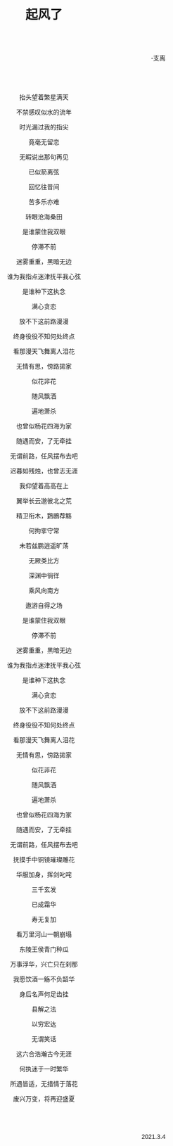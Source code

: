 <div style='background: url(background.jpg); background-size: contain; width: 90%; position: absolute'>
<div style="margin: 10%; font-family: sans-serif">
<h1 style="text-align: center">起风了</h1><div style="text-align: right; margin: 10%">-支离</div>
<div style="text-align: center">
抬头望着繁星满天

不禁感叹似水的流年

时光漏过我的指尖

竟毫无留恋

无暇说出那句再见

已似箭离弦

回忆往昔间

苦多乐亦难

转眼沧海桑田

是谁蒙住我双眼

停滞不前

迷雾重重，黑暗无边

谁为我指点迷津抚平我心弦

是谁种下这执念

满心贪恋

放不下这前路漫漫

终身役役不知何处终点

看那漫天飞舞离人泪花

无情有思，傍路拋家

似花非花

随风飘洒

遍地萧杀

也曾似杨花四海为家

随遇而安，了无牵挂

无谓前路，任风摆布去吧

迟暮如残烛，也曾志无涯

我仰望着高高在上

翼举长云邈彼北之荒

精卫衔木，鶢鶋荐觞

何拘挛守常

未若兹鹏逍遥旷荡

无厥类比方

深渊中徜徉

乘风向南方

遨游自得之场

是谁蒙住我双眼

停滞不前

迷雾重重，黑暗无边

谁为我指点迷津抚平我心弦

是谁种下这执念

满心贪恋

放不下这前路漫漫

终身役役不知何处终点

看那漫天飞舞离人泪花

无情有思，傍路拋家

似花非花

随风飘洒

遍地萧杀

也曾似杨花四海为家

随遇而安，了无牵挂

无谓前路，任风摆布去吧

抚摸手中铜镜璀璨雕花

华服加身，挥剑叱咤

三千玄发

已成霜华

寿无复加

看万里河山一朝崩塌

东陵王侯青门种瓜

万事浮华，兴亡只在刹那

我愿饮酒一觞不负韶华

身后名声何足齿挂

县解之法

以穷宏达

无谓笑话

这六合浩瀚古今无涯

何执迷于一时繁华

所遇皆适，无措情于落花

废兴万变，将再迎盛夏
</div>
<div style="text-align: right; margin: 10%">2021.3.4</div>
</div>
</div>

